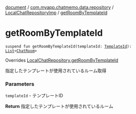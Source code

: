 [document](../../index.md) / [com.myapp.chatmemo.data.repository](../index.md) / [LocalChatRepositoryImp](index.md) / [getRoomByTemplateId](./get-room-by-template-id.md)

# getRoomByTemplateId

`suspend fun getRoomByTemplateId(templateId: `[`TemplateId`](../../com.myapp.chatmemo.domain.model.value/-template-id/index.md)`): `[`List`](https://kotlinlang.org/api/latest/jvm/stdlib/kotlin.collections/-list/index.html)`<`[`ChatRoom`](../../com.myapp.chatmemo.domain.model.entity/-chat-room/index.md)`>`

Overrides [LocalChatRepository.getRoomByTemplateId](../../com.myapp.chatmemo.domain.repository/-local-chat-repository/get-room-by-template-id.md)

指定したテンプレートが使用されているルーム取得

### Parameters

`templateId` - テンプレートID

**Return**
指定したテンプレートが使用されているルーム

